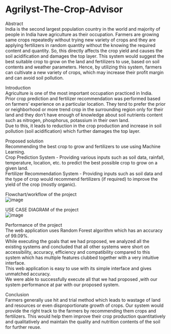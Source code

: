 # Agrilyst-The-Crop-Advisor

Abstract<br />
India is the second largest population country in the world and majority of people in India have agriculture as their occupation. Farmers are growing same crops repeatedly without trying new variety of crops and they are applying fertilizers in random quantity without the knowing the required content and quantity. So, this directly affects the crop yield and causes the soil acidification and damages the top layer. This system would suggest the best suitable crop to grow on the land and fertilizers to use, based on soil contents and weather parameters. Hence, by utilizing this system, farmers can cultivate a new variety of crops, which may increase their profit margin and can avoid soil pollution.


Introduction<br />
Agriculture is one of the most important occupation practiced in India. <br />
Prior crop prediction and fertilizer recommendation was performed based on farmers’ experience on a particular location. They tend to prefer the prior or neighborhood or more trend crop in the surrounding region only for their land and they don’t have enough of knowledge about soil nutrients content such as nitrogen, phosphorus, potassium in their own land. <br />
Due to this, it leads to reduction in the crop production and increase in soil pollution (soil acidification) which further damages the top layer.


Proposed solution<br />
Recommending the best crop to grow and fertilizers to use using Machine Learning.<br />
Crop Prediction System - Providing various inputs such as soil data, rainfall, temperature, location, etc. to predict the best possible crop to grow on a given land.<br />
Fertilizer Recommendation System - Providing inputs such as soil data and the type of crop would recommend fertilizers (if required) to improve the yield of the crop (mostly organic).
 
Flowchart/workflow of the project<br />
![image](https://user-images.githubusercontent.com/53135840/174306821-3255effc-4cb7-4335-8d06-bcf09fea0ec9.png)

USE CASE DIAGRAM of the project<br />
![image](https://user-images.githubusercontent.com/53135840/174308856-2d6034f0-fadc-4d60-86fe-ff5a8b9d372e.png)

Performance of the project<br />
The web application uses Random Forest algorithm which has an accuracy of 99.09%.<br />
While executing the goals that we had proposed, we analyzed all the existing systems and concluded that all other systems were short on accessibility, accuracy, efficiency and compatibility compared to this system which has multiple features clubbed together with a very intuitive interface.<br />
This web application is easy to use with its simple interface and gives unmatched accuracy.<br />
We were able to successfully execute all that we had proposed ,with our system performance at par with our proposed system.

Conclusion<br />
Farmers generally use hit and trial method which leads to wastage of land and resources or even disproportionate growth of crops. Our system would provide the right track to the farmers by recommending them crops and fertilizers. This would help them improve their crop production quantitatively and qualitatively and  maintain the quality and nutrition contents of the soil for further reuse.

